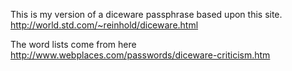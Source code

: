 This is my version of a diceware passphrase based upon this site. http://world.std.com/~reinhold/diceware.html

The word lists come from here http://www.webplaces.com/passwords/diceware-criticism.htm